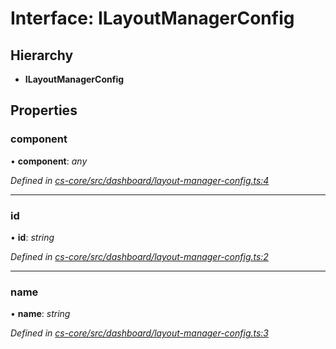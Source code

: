 # Interface: ILayoutManagerConfig

## Hierarchy

* **ILayoutManagerConfig**

## Properties

###  component

• **component**: *any*

*Defined in [cs-core/src/dashboard/layout-manager-config.ts:4](https://github.com/RichardHovenkamp/csnext/blob/c891e154/packages/cs-core/src/dashboard/layout-manager-config.ts#L4)*

___

###  id

• **id**: *string*

*Defined in [cs-core/src/dashboard/layout-manager-config.ts:2](https://github.com/RichardHovenkamp/csnext/blob/c891e154/packages/cs-core/src/dashboard/layout-manager-config.ts#L2)*

___

###  name

• **name**: *string*

*Defined in [cs-core/src/dashboard/layout-manager-config.ts:3](https://github.com/RichardHovenkamp/csnext/blob/c891e154/packages/cs-core/src/dashboard/layout-manager-config.ts#L3)*
